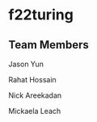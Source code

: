 # f22turing
## Team Members
Jason Yun <mryunman1>

Rahat Hossain

Nick Areekadan <Areekadan>

Mickaela Leach
